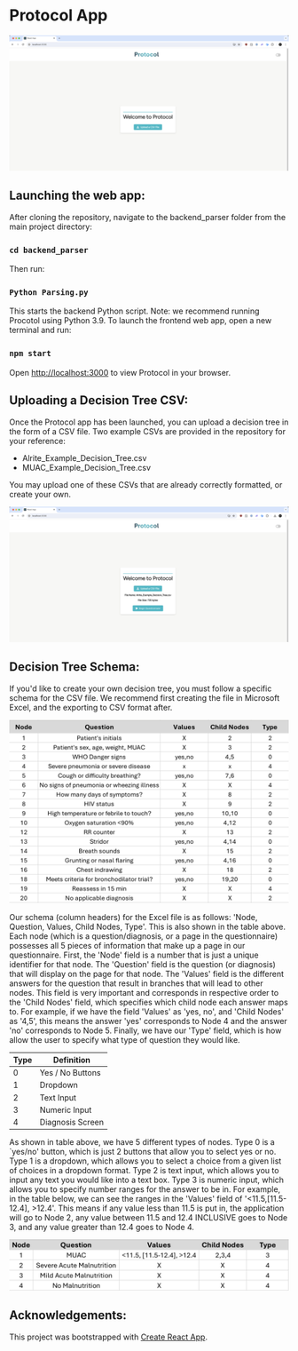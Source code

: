 # Protocol App

![LandingPage.png](public/ReadMe_images/LandingPage.png)

## Launching the web app:

After cloning the repository, navigate to the backend_parser folder from the main project directory:

### `cd backend_parser`

Then run:

### `Python Parsing.py`

This starts the backend Python script. Note: we recommend running Procotol using Python 3.9. To launch the frontend web app, open a new terminal and run:

### `npm start`

Open [http://localhost:3000](http://localhost:3000) to view Protocol in your browser.

## Uploading a Decision Tree CSV:

Once the Protocol app has been launched, you can upload a decision tree in the form of a CSV file. Two example CSVs are provided in the repository for your reference: 
* Alrite_Example_Decision_Tree.csv 
* MUAC_Example_Decision_Tree.csv 

You may upload one of these CSVs that are already correctly formatted, or create your own.

![UploadedCSV.png](public/ReadMe_images/UploadedCSV.png)

## Decision Tree Schema:

If you'd like to create your own decision tree, you must follow a specific schema for the CSV file. We recommend first creating the file in Microsoft Excel, and the exporting to CSV format after.

![AlriteCSV.png](public/ReadMe_images/AlriteCSV.png)

Our schema (column headers) for the Excel file is as follows: 'Node, Question, Values, Child Nodes, Type'. This is also shown in the table above. Each node (which is a question/diagnosis, or a page in the questionnaire) possesses all 5 pieces of information that make up a page in our questionnaire. First, the 'Node' field is a number that is just a unique identifier for that node. The 'Question' field is the question (or diagnosis) that will display on the page for that node. The 'Values' field is the different answers for the question that result in branches that will lead to other nodes. This field is very important and corresponds in respective order to the 'Child Nodes' field, which specifies which child node each answer maps to. For example, if we have the field 'Values' as 'yes, no', and 'Child Nodes' as '4,5', this means the answer 'yes' corresponds to Node 4 and the answer 'no' corresponds to Node 5. Finally, we have our 'Type' field, which is how allow the user to specify what type of question they would like. 


| Type | Definition          |
|------|----------------------|
| 0    | Yes / No Buttons     |
| 1    | Dropdown             |
| 2    | Text Input           |
| 3    | Numeric Input        |
| 4    | Diagnosis Screen     |

As shown in table above, we have 5 different types of nodes. Type 0 is a `yes/no' button, which is just 2 buttons that allow you to select yes or no. Type 1 is a dropdown, which allows you to select a choice from a given list of choices in a dropdown format. Type 2 is text input, which allows you to input any text you would like into a text box. Type 3 is numeric input, which allows you to specify number ranges for the answer to be in. For example, in the table below, we can see the ranges in the 'Values' field of '<11.5,[11.5-12.4], >12.4'. This means if any value less than 11.5 is put in, the application will go to Node 2, any value between 11.5 and 12.4 INCLUSIVE goes to Node 3, and any value greater than 12.4 goes to Node 4.

![MUACcsv.png](public/ReadMe_images/MUACcsv.png)

## Acknowledgements:

This project was bootstrapped with [Create React App](https://github.com/facebook/create-react-app).
